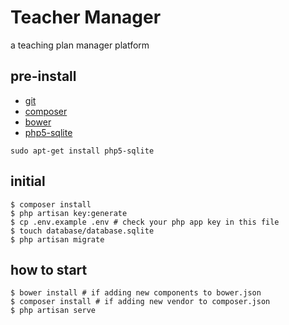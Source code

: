 # Teacher Manager
a teaching plan manager platform

## pre-install

* [git](https://git-scm.com/)
* [composer](https://getcomposer.org/)
* [bower](http://bower.io/)
* [php5-sqlite]()

```
sudo apt-get install php5-sqlite
```

## initial

```
$ composer install
$ php artisan key:generate
$ cp .env.example .env # check your php app key in this file
$ touch database/database.sqlite
$ php artisan migrate
```

## how to start

```
$ bower install # if adding new components to bower.json
$ composer install # if adding new vendor to composer.json 
$ php artisan serve
```